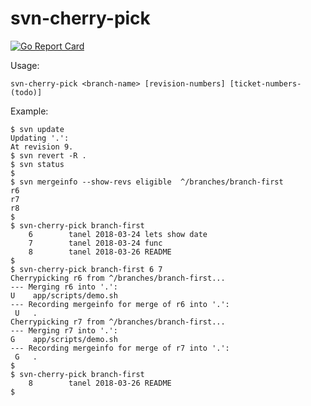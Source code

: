 # svn-cherry-pick

[![Go Report Card](https://goreportcard.com/badge/github.com/tanelpuhu/svn-cherry-pick)](https://goreportcard.com/report/github.com/tanelpuhu/svn-cherry-pick)

Usage:

	svn-cherry-pick <branch-name> [revision-numbers] [ticket-numbers-(todo)]


Example:

	$ svn update
	Updating '.':
	At revision 9.
	$ svn revert -R .
	$ svn status
	$
	$ svn mergeinfo --show-revs eligible  ^/branches/branch-first
	r6
	r7
	r8
	$
	$ svn-cherry-pick branch-first
	    6        tanel 2018-03-24 lets show date
	    7        tanel 2018-03-24 func
	    8        tanel 2018-03-26 README
	$
	$ svn-cherry-pick branch-first 6 7
	Cherrypicking r6 from ^/branches/branch-first...
	--- Merging r6 into '.':
	U    app/scripts/demo.sh
	--- Recording mergeinfo for merge of r6 into '.':
	 U   .
	Cherrypicking r7 from ^/branches/branch-first...
	--- Merging r7 into '.':
	G    app/scripts/demo.sh
	--- Recording mergeinfo for merge of r7 into '.':
	 G   .
	$
	$ svn-cherry-pick branch-first
	    8        tanel 2018-03-26 README
	$
